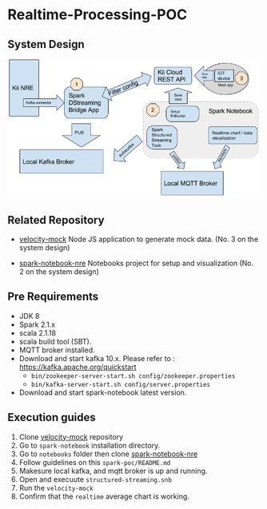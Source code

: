 # Realtime-Processing-POC

## System Design

![](/images/architecture.png)

## Related Repository

- [velocity-mock](https://github.com/KiiPlatform/velocity-mock)
  Node JS application to generate mock data. (No. 3 on the system design)

- [spark-notebook-nre](https://github.com/KiiPlatform/spark-notebook-nre)
  Notebooks project for setup and visualization (No. 2 on the system design)

## Pre Requirements

- JDK 8
- Spark 2.1.x
- scala 2.1.18
- scala build tool (SBT). 
- MQTT broker installed. 
- Download and start kafka 10.x. Please refer to : https://kafka.apache.org/quickstart
    - ``` bin/zookeeper-server-start.sh config/zookeeper.properties ```
    - ``` bin/kafka-server-start.sh config/server.properties ```
- Download and start spark-notebook latest version.

## Execution guides

1. Clone [velocity-mock](https://github.com/KiiPlatform/velocity-mock) repository
2. Go to `spark-notebook` installation directory.
3. Go to `notebooks` folder then clone [spark-notebook-nre](https://github.com/KiiPlatform/spark-notebook-nre)
4. Follow guidelines on this `spark-poc/README.md`
5. Makesure local kafka, and mqtt broker is up and running.
6. Open and execuute `structured-streaming.snb` 
7. Run the `velocity-mock`
8. Confirm that the `realtime` average chart is working.